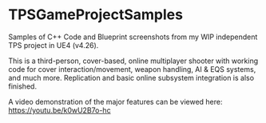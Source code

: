 # TPSGameProjectSamples
Samples of C++ Code and Blueprint screenshots from my WIP independent TPS project in UE4 (v4.26).

This is a third-person, cover-based, online multiplayer shooter with working code for cover interaction/movement, weapon handling, AI &amp; EQS systems, and much more. Replication and basic online subsystem integration is also finished. 

A video demonstration of the major features can be viewed here: https://youtu.be/k0wU2B7o-hc 
